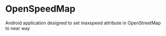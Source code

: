 # OpenSpeedMap
Android application designed to set maxspeed attribute in OpenStreetMap to near way


